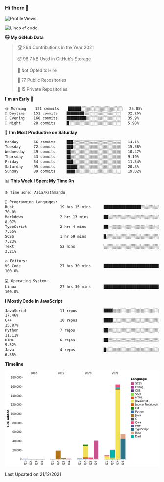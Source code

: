 ### Hi there 👋


<!--START_SECTION:waka-->
![Profile Views](http://img.shields.io/badge/Profile%20Views-0-blue)

![Lines of code](https://img.shields.io/badge/From%20Hello%20World%20I%27ve%20Written-353%20Thousand%20lines%20of%20code-blue)

**🐱 My GitHub Data** 

> 🏆 264 Contributions in the Year 2021
 > 
> 📦 98.7 kB Used in GitHub's Storage 
 > 
> 🚫 Not Opted to Hire
 > 
> 📜 77 Public Repositories 
 > 
> 🔑 15 Private Repositories  
 > 
**I'm an Early 🐤** 

```text
🌞 Morning    121 commits    ██████░░░░░░░░░░░░░░░░░░░   25.85% 
🌆 Daytime    151 commits    ████████░░░░░░░░░░░░░░░░░   32.26% 
🌃 Evening    168 commits    █████████░░░░░░░░░░░░░░░░   35.9% 
🌙 Night      28 commits     █░░░░░░░░░░░░░░░░░░░░░░░░   5.98%

```
📅 **I'm Most Productive on Saturday** 

```text
Monday       66 commits     ███░░░░░░░░░░░░░░░░░░░░░░   14.1% 
Tuesday      72 commits     ███░░░░░░░░░░░░░░░░░░░░░░   15.38% 
Wednesday    49 commits     ██░░░░░░░░░░░░░░░░░░░░░░░   10.47% 
Thursday     43 commits     ██░░░░░░░░░░░░░░░░░░░░░░░   9.19% 
Friday       54 commits     ███░░░░░░░░░░░░░░░░░░░░░░   11.54% 
Saturday     95 commits     █████░░░░░░░░░░░░░░░░░░░░   20.3% 
Sunday       89 commits     ████░░░░░░░░░░░░░░░░░░░░░   19.02%

```


📊 **This Week I Spent My Time On** 

```text
⌚︎ Time Zone: Asia/Kathmandu

💬 Programming Languages: 
Rust                     19 hrs 15 mins      █████████████████░░░░░░░░   70.0% 
Markdown                 2 hrs 13 mins       ██░░░░░░░░░░░░░░░░░░░░░░░   8.07% 
TypeScript               2 hrs 4 mins        ██░░░░░░░░░░░░░░░░░░░░░░░   7.55% 
SCSS                     1 hr 59 mins        █░░░░░░░░░░░░░░░░░░░░░░░░   7.23% 
Text                     52 mins             ░░░░░░░░░░░░░░░░░░░░░░░░░   3.21%

🔥 Editors: 
VS Code                  27 hrs 30 mins      █████████████████████████   100.0%

💻 Operating System: 
Linux                    27 hrs 30 mins      █████████████████████████   100.0%

```

**I Mostly Code in JavaScript** 

```text
JavaScript               11 repos            ████░░░░░░░░░░░░░░░░░░░░░   17.46% 
C++                      10 repos            ████░░░░░░░░░░░░░░░░░░░░░   15.87% 
Python                   7 repos             ██░░░░░░░░░░░░░░░░░░░░░░░   11.11% 
HTML                     6 repos             ██░░░░░░░░░░░░░░░░░░░░░░░   9.52% 
Java                     4 repos             █░░░░░░░░░░░░░░░░░░░░░░░░   6.35%

```


**Timeline**

![Chart not found](https://raw.githubusercontent.com/voidash/voidash/main/charts/bar_graph.png) 


 Last Updated on 21/12/2021
<!--END_SECTION:waka-->


<!--
**voidash/voidash** is a ✨ _special_ ✨ repository because its `README.md` (this file) appears on your GitHub profile.

Here are some ideas to get you started:

- 🔭 I’m currently working on ...
- 🌱 I’m currently learning ...
- 👯 I’m looking to collaborate on ...
- 🤔 I’m looking for help with ...
- 💬 Ask me about ...
- 📫 How to reach me: ...
- 😄 Pronouns: ...
- ⚡ Fun fact: ...
-->
